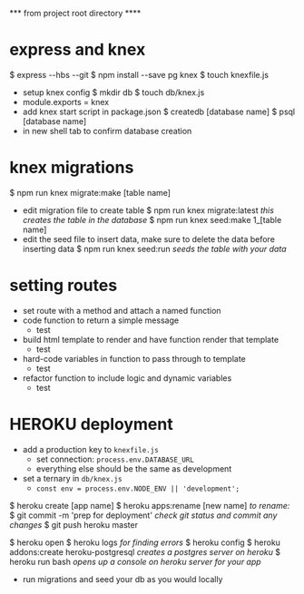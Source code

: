 *** from project root directory ****

# express and knex

$ express --hbs --git
$ npm install --save pg knex
$ touch knexfile.js  
  * setup knex config
$ mkdir db
$ touch db/knex.js
  * module.exports = knex
  * add knex start script in package.json
$ createdb [database name]
$ psql [database name]
  * in new shell tab to confirm database creation


# knex migrations

$ npm run knex migrate:make [table name]
  * edit migration file to create table
$ npm run knex migrate:latest
  *this creates the table in the database*
$ npm run knex seed:make 1_[table name]
  * edit the seed file to insert data, make sure to delete the data before inserting data
$ npm run knex seed:run
  *seeds the table with your data*


# setting routes

* set route with a method and attach a named function
* code function to return a simple message
  - test
* build html template to render and have function render that template
  - test
* hard-code variables in function to pass through to template
  - test
* refactor function to include logic and dynamic variables
  - test


# HEROKU deployment

* add a production key to `knexfile.js`
  - set connection: `process.env.DATABASE_URL`
  - everything else should be the same as development
* set a ternary in `db/knex.js`
  - `const env = process.env.NODE_ENV || 'development';`

$ heroku create [app name]
$ heroku apps:rename [new name] *to rename:*
$ git commit -m 'prep for deployment' *check git status and commit any changes*
$ git push heroku master

$ heroku open
$ heroku logs *for finding errors*
$ heroku config
$ heroku addons:create heroku-postgresql
  *creates a postgres server on heroku*
$ heroku run bash
  *opens up a console on heroku server for your app*
* run migrations and seed your db as you would locally
